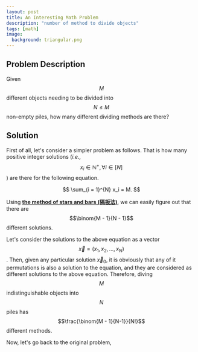 ```yaml
---
layout: post
title: An Interesting Math Problem
description: "number of method to divide objects"
tags: [math]
image:
  background: triangular.png
---
```


## Problem Description

Given $$M$$ different objects needing to be divided into $$N \leq M$$ non-empty piles, how many different dividing methods are there?

## Solution

First of all, let's consider a simpler problem as follows. That is how many positive integer solutions (_i.e.,_$$x_i \in \mathbb{N}^{+}, \forall i \in [N]$$) are there for the following equation.

$$ 
\sum_{i = 1}^{N} x_i = M.
$$

Using [**the method of stars and bars (隔板法)**](https://en.wikipedia.org/wiki/Stars_and_bars_(combinatorics)), we can easily figure out that there are $$\binom{M - 1}{N - 1}$$ different solutions.

Let's consider the solutions to the above equation as a vector $$\vec{x} = (x_1,x_2,...,x_N)$$. Then, given any particular solution $\vec{x}_0$, it is obviously that any of it permutations is also a solution to the equation, and they are considered as different solutions to the above equation. Therefore, diving $$M$$ indistinguishable objects into $$N$$ piles has $$\frac{\binom{M - 1}{N-1}}{N!}$$ different methods.

Now, let's go back to the original problem, 

